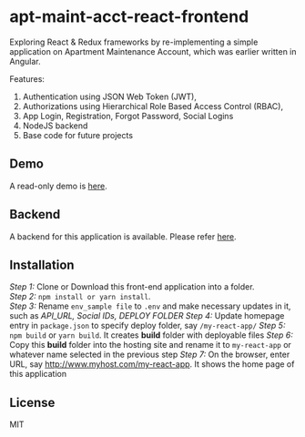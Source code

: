 # apt-maint-acct-react-frontend  
Exploring React & Redux frameworks by re-implementing a simple application on Apartment Maintenance Account, which was earlier written in Angular.  


Features:  
1. Authentication using JSON Web Token (JWT),  
2. Authorizations using Hierarchical Role Based Access Control (RBAC),   
3. App Login, Registration, Forgot Password, Social Logins  
4. NodeJS backend  
5. Base code for future projects  


## Demo  
A read-only demo is [here](http://eastgate.in/apt-maint-acct-react-frontend-demo).  


## Backend  
A backend for this application is available. Please refer  [here](https://github.com/mohankumaranna/apt-maintenance-account-backend).  


## Installation  
_Step 1:_  Clone or Download this front-end application into a folder.  
_Step 2:_  `npm install or yarn install`.  
_Step 3:_  Rename `env_sample file` to `.env` and make necessary updates in it, such as _API_URL, Social IDs, DEPLOY FOLDER_
_Step 4:_  Update homepage entry in `package.json` to specify deploy folder, say `/my-react-app/`
_Step 5:_  `npm build` or `yarn build`.  It creates __build__ folder with deployable files
_Step 6:_  Copy this __build__ folder into the hosting site and rename it to `my-react-app` or whatever name selected in the previous step
_Step 7:_  On the browser, enter URL, say http://www.myhost.com/my-react-app.  It shows the home page of this application


## License  
MIT  
